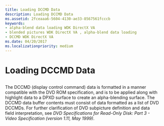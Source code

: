 ```yaml
---
title: Loading DCCMD Data
description: Loading DCCMD Data
ms.assetid: 2fceaaa6-5604-4130-ae33-8567561fcccb
keywords:
- alpha-blend data loading WDK DirectX VA
- blended pictures WDK DirectX VA , alpha-blend data loading
- DCCMD WDK DirectX VA
ms.date: 04/20/2017
ms.localizationpriority: medium
---
```


# Loading DCCMD Data


## <span id="ddk_loading_dccmd_data_gg"></span><span id="DDK_LOADING_DCCMD_DATA_GG"></span>


The DCCMD (display control command) data is formatted in a manner compatible with the DVD ROM specification, and is to be applied along with highlight data to a DPXD surface to create an alpha-blending surface. The DCCMD data buffer contents must consist of data formatted as a list of DVD DCCMDs. For further clarification of DVD subpicture definition and data field interpretation, see *DVD Specifications for Read-Only Disk: Part 3 - Video Specification (version 1.11, May 1999)*.

 

 





